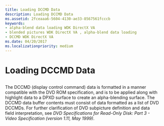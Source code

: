 ```yaml
---
title: Loading DCCMD Data
description: Loading DCCMD Data
ms.assetid: 2fceaaa6-5604-4130-ae33-8567561fcccb
keywords:
- alpha-blend data loading WDK DirectX VA
- blended pictures WDK DirectX VA , alpha-blend data loading
- DCCMD WDK DirectX VA
ms.date: 04/20/2017
ms.localizationpriority: medium
---
```


# Loading DCCMD Data


## <span id="ddk_loading_dccmd_data_gg"></span><span id="DDK_LOADING_DCCMD_DATA_GG"></span>


The DCCMD (display control command) data is formatted in a manner compatible with the DVD ROM specification, and is to be applied along with highlight data to a DPXD surface to create an alpha-blending surface. The DCCMD data buffer contents must consist of data formatted as a list of DVD DCCMDs. For further clarification of DVD subpicture definition and data field interpretation, see *DVD Specifications for Read-Only Disk: Part 3 - Video Specification (version 1.11, May 1999)*.

 

 





